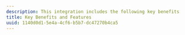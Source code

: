 ```yaml
---
description: This integration includes the following key benefits 
title: Key Benefits and Features
uuid: 1140d0d1-5e4a-4cf6-b5b7-dc47270b4ca5
---
```


